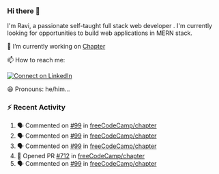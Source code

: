 ### Hi there 👋

I'm Ravi, a passionate self-taught full stack web developer . I'm currently looking for opportunities to build web applications in MERN stack.

🔭 I’m currently working on [Chapter](https://github.com/freeCodeCamp/chapter)

📫 How to reach me: 

  [![Connect on LinkedIn](https://img.shields.io/badge/--linkedin?label=LinkedIn&logo=LinkedIn&style=social)](https://www.linkedin.com/in/ravi-chandra-3345144b)

😄 Pronouns: he/him...

### :zap: Recent Activity

<!--START_SECTION:activity-->
1. 🗣 Commented on [#99](https://github.com/freeCodeCamp/chapter/issues/99) in [freeCodeCamp/chapter](https://github.com/freeCodeCamp/chapter)
2. 🗣 Commented on [#99](https://github.com/freeCodeCamp/chapter/issues/99) in [freeCodeCamp/chapter](https://github.com/freeCodeCamp/chapter)
3. 🗣 Commented on [#99](https://github.com/freeCodeCamp/chapter/issues/99) in [freeCodeCamp/chapter](https://github.com/freeCodeCamp/chapter)
4. 💪 Opened PR [#712](https://github.com/freeCodeCamp/chapter/pull/712) in [freeCodeCamp/chapter](https://github.com/freeCodeCamp/chapter)
5. 🗣 Commented on [#99](https://github.com/freeCodeCamp/chapter/issues/99) in [freeCodeCamp/chapter](https://github.com/freeCodeCamp/chapter)
<!--END_SECTION:activity-->
